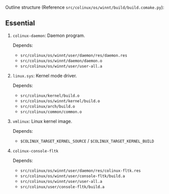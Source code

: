 Outline structure (Reference `src/colinux/os/winnt/build/build.comake.py`):

## Essential

1. `colinux-daemon`: Daemon program.

    Depends:

    - `src/colinux/os/winnt/user/daemon/res/daemon.res`
    - `src/colinux/os/winnt/daemon/daemon.o`
    - `src/colinux/os/winnt/user/user-all.a`

2. `linux.sys`: Kernel mode driver.

    Depends:

    - `src/colinux/kernel/build.o`
    - `src/colinux/os/winnt/kernel/build.o`
    - `src/colinux/arch/build.o`
    - `src/colinux/common/common.o`

3. `vmlinux`: Linux kernel image.

    Depends:

    - `$COLINUX_TARGET_KERNEL_SOURCE` / `$COLINUX_TARGET_KERNEL_BUILD`

4. `colinux-console-fltk`

    Depends:

    - `src/colinux/os/winnt/user/daemon/res/colinux-fltk.res`
    - `src/colinux/os/winnt/user/console-fltk/build.a`
    - `src/colinux/os/winnt/user/user-all.a`
    - `src/colinux/user/console-fltk/build.a`
    
